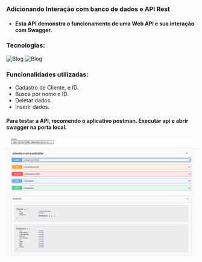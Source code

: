 ### Adicionando Interação com banco de dados e API Rest

- #### Esta API demonstra o funcionamento de uma Web API e sua interação com Swagger.

### Tecnologias:

![Blog](https://img.shields.io/badge/Java-ED8B00?style=for-the-badge&logo=openjdk&logoColor=white) ![Blog](https://img.shields.io/badge/Spring-6DB33F?style=for-the-badge&logo=spring&logoColor=white
)


### Funcionalidades utilizadas:

- Cadastro de Cliente, e ID.
- Busca por nome e ID.
- Deletar dados.
- Inserir dados.


#### Para testar a API, recomendo o aplicativo postman. Executar api e abrir swagger na porta local.

![img.png](img.png)